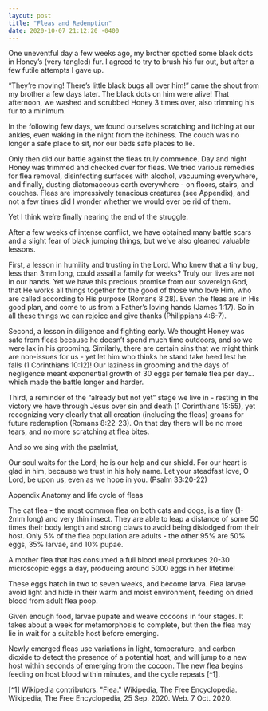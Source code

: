 ```yaml
---
layout: post
title: "Fleas and Redemption"
date: 2020-10-07 21:12:20 -0400
---
```


One uneventful day a few weeks ago, my brother spotted some black dots in Honey’s (very tangled) fur. I agreed to try to brush his fur out, but after a few futile attempts I gave up.

“They’re moving! There’s little black bugs all over him!” came the shout from my brother a few days later. The black dots on him were alive! That afternoon, we washed and scrubbed Honey 3 times over, also trimming his fur to a minimum.

In the following few days, we found ourselves scratching and itching at our ankles, even waking in the night from the itchiness. The couch was no longer a safe place to sit, nor our beds safe places to lie.

Only then did our battle against the fleas truly commence. Day and night Honey was trimmed and checked over for fleas. We tried various remedies for flea removal, disinfecting surfaces with alcohol, vacuuming everywhere, and finally, dusting diatomaceous earth everywhere - on floors, stairs, and couches. Fleas are impressively tenacious creatures (see Appendix), and not a few times did I wonder whether we would ever be rid of them.

Yet I think we’re finally nearing the end of the struggle.

After a few weeks of intense conflict, we have obtained many battle scars and a slight fear of black jumping things, but we’ve also gleaned valuable lessons.

First, a lesson in humility and trusting in the Lord. Who knew that a tiny bug, less than 3mm long, could assail a family for weeks? Truly our lives are not in our hands. Yet we have this precious promise from our sovereign God, that He works all things together for the good of those who love Him, who are called according to His purpose (Romans 8:28). Even the fleas are in His good plan, and come to us from a Father’s loving hands (James 1:17). So in all these things we can rejoice and give thanks (Philippians 4:6-7).

Second, a lesson in diligence and fighting early. We thought Honey was safe from fleas because he doesn’t spend much time outdoors, and so we were lax in his grooming. Similarly, there are certain sins that we might think are non-issues for us - yet let him who thinks he stand take heed lest he falls (1 Corinthians 10:12)! Our laziness in grooming and the days of negligence meant exponential growth of 30 eggs per female flea per day... which made the battle longer and harder.

Third, a reminder of the “already but not yet” stage we live in - resting in the victory we have through Jesus over sin and death (1 Corinthians 15:55), yet recognizing very clearly that all creation (including the fleas) groans for future redemption (Romans 8:22-23). On that day there will be no more tears, and no more scratching at flea bites.

And so we sing with the psalmist,

Our soul waits for the Lord;
    he is our help and our shield.
For our heart is glad in him,
    because we trust in his holy name.
Let your steadfast love, O Lord, be upon us,
    even as we hope in you.
(Psalm 33:20-22)

Appendix
Anatomy and life cycle of fleas

The cat flea - the most common flea on both cats and dogs, is a tiny (1-2mm long) and very thin insect. They are able to leap a distance of some 50 times their body length and strong claws to avoid being dislodged from their host. Only 5% of the flea population are adults - the other 95% are 50% eggs, 35% larvae, and 10% pupae.

A mother flea that has consumed a full blood meal produces 20-30 microscopic eggs a day, producing around 5000 eggs in her lifetime!

These eggs hatch in two to seven weeks, and become larva. Flea larvae avoid light and hide in their warm and moist environment, feeding on dried blood from adult flea poop.

Given enough food, larvae pupate and weave cocoons in four stages. It takes about a week for metamorphosis to complete, but then the flea may lie in wait for a suitable host before emerging.

Newly emerged fleas use variations in light, temperature, and carbon dioxide to detect the presence of a potential host, and will jump to a new host within seconds of emerging from the cocoon. The new flea begins feeding on host blood within minutes, and the cycle repeats [^1].

[^1] Wikipedia contributors. "Flea." Wikipedia, The Free Encyclopedia. Wikipedia, The Free Encyclopedia, 25 Sep. 2020. Web. 7 Oct. 2020.

